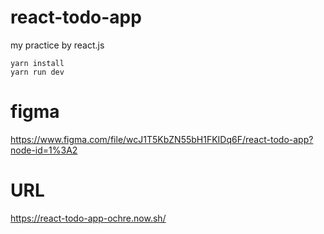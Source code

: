 # react-todo-app

my practice by react.js

```
yarn install
yarn run dev
```

# figma

https://www.figma.com/file/wcJ1T5KbZN55bH1FKIDq6F/react-todo-app?node-id=1%3A2

# URL

https://react-todo-app-ochre.now.sh/
